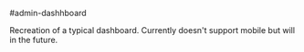 #admin-dashhboard

Recreation of a typical dashboard. Currently doesn't support mobile but will in the future.
